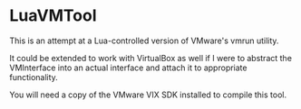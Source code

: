 LuaVMTool
=========
This is an attempt at a Lua-controlled version of VMware's vmrun utility.

It could be extended to work with VirtualBox as well if I were to abstract the VMInterface into an actual interface and attach it to appropriate functionality.

You will need a copy of the VMware VIX SDK installed to compile this tool.
